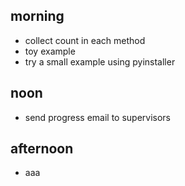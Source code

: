 

## morning 

- collect count in each method
- toy example
- try a small example using pyinstaller

## noon 
- send progress email to supervisors

## afternoon
- aaa














